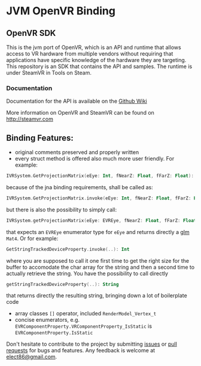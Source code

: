# JVM OpenVR Binding

OpenVR SDK
---

This is the jvm port of OpenVR, which is an API and runtime that allows access to VR hardware from multiple 
vendors without requiring that applications have specific knowledge of the 
hardware they are targeting. This repository is an SDK that contains the API 
and samples. The runtime is under SteamVR in Tools on Steam. 

### Documentation

Documentation for the API is available on the [Github Wiki](https://github.com/ValveSoftware/openvr/wiki/API-Documentation)

More information on OpenVR and SteamVR can be found on http://steamvr.com

## Binding Features:

- original comments preserved and properly written
- every struct method is offered also much more user friendly. For example:
```kotlin
IVRSystem.GetProjectionMatrix(eEye: Int, fNearZ: Float, fFarZ: Float): HmdMatrix44_t.ByValue
``` 
because of the jna binding requirements, shall be called as:
```kotlin
IVRSystem.GetProjectionMatrix.invoke(eEye: Int, fNearZ: Float, fFarZ: Float): HmdMatrix44_t.ByValue
```
but there is also the possibility to simply call:
```kotlin
IVRSystem.getProjectionMatrix(eEye: EVREye, fNearZ: Float, fFarZ: Float): Mat4
```
that expects an `EVREye` enumerator type for `eEye` and returns directly a [glm](https://github.com/kotlin-graphics/glm) `Mat4`.
Or for example:
```kotlin
GetStringTrackedDeviceProperty.invoke(..): Int
```
where you are supposed to call it one first time to get the right size for the buffer to accomodate the char array for the string and then a second time to actually retrieve the string.
You have the possibility to call directly 
```kotlin
getStringTrackedDeviceProperty(..): String
```
that returns directly the resulting string, bringing down a lot of boilerplate code

- array classes `[]` operator, included `RenderModel_Vertex_t`
- concise enumerators, e.g. `EVRComponentProperty.VRComponentProperty_IsStatic` is `EVRComponentProperty.IsStatic`


Don't hesitate to contribute to the project by submitting [issues](https://github.com/kotlin-graphics/openvr/issues) or [pull requests](https://github.com/kotlin-graphics/openvr/pulls) for bugs and features. Any feedback is welcome at [elect86@gmail.com](mailto://elect86@gmail.com).


